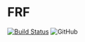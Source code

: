 # FRF
[![Build Status](https://travis-ci.org/bwisgood/FRF.svg?branch=master)](https://travis-ci.org/bwisgood/FRF)
![GitHub](https://img.shields.io/github/license/bwisgood/FRF.svg)